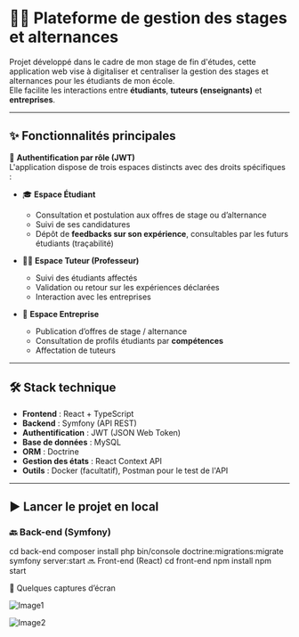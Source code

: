 # 🧑‍🎓 Plateforme de gestion des stages et alternances

Projet développé dans le cadre de mon stage de fin d'études, cette application web vise à digitaliser et centraliser la gestion des stages et alternances pour les étudiants de mon école.  
Elle facilite les interactions entre **étudiants**, **tuteurs (enseignants)** et **entreprises**.

---

## ✨ Fonctionnalités principales

🔐 **Authentification par rôle (JWT)**  
L'application dispose de trois espaces distincts avec des droits spécifiques :

- 🎓 **Espace Étudiant**
  - Consultation et postulation aux offres de stage ou d’alternance
  - Suivi de ses candidatures
  - Dépôt de **feedbacks sur son expérience**, consultables par les futurs étudiants (traçabilité)

- 🧑‍🏫 **Espace Tuteur (Professeur)**
  - Suivi des étudiants affectés
  - Validation ou retour sur les expériences déclarées
  - Interaction avec les entreprises

- 🏢 **Espace Entreprise**
  - Publication d’offres de stage / alternance
  - Consultation de profils étudiants par **compétences**
  - Affectation de tuteurs

---

## 🛠️ Stack technique

- **Frontend** : React + TypeScript
- **Backend** : Symfony (API REST)
- **Authentification** : JWT (JSON Web Token)
- **Base de données** : MySQL
- **ORM** : Doctrine
- **Gestion des états** : React Context API
- **Outils** : Docker (facultatif), Postman pour le test de l'API

---

## ▶️ Lancer le projet en local

### 🔙 Back-end (Symfony)
cd back-end
composer install
php bin/console doctrine:migrations:migrate
symfony server:start
🔜 Front-end (React)
cd front-end
npm install
npm start


📸 Quelques captures d’écran 


![Image1](https://github.com/user-attachments/assets/04e6dc74-b682-4e5d-ae81-eb6e9395b7e9)

![Image2](https://github.com/user-attachments/assets/cfd7e6b1-c411-485e-8978-bbd961155955)
